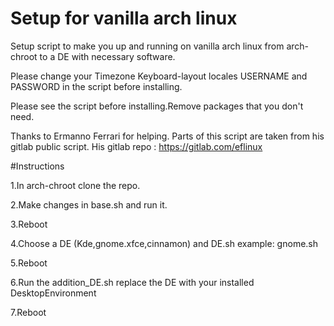 # Setup for vanilla arch linux
Setup script to make you up and running on vanilla arch linux from arch-chroot to a DE with necessary software.

Please change your Timezone Keyboard-layout locales USERNAME and PASSWORD in the script before installing.

Please see the script before installing.Remove packages that you don't need.

Thanks to Ermanno Ferrari for helping.
Parts of this script are taken from his gitlab public script.
His gitlab repo : https://gitlab.com/eflinux

#Instructions

1.In arch-chroot clone the repo.

2.Make changes in base.sh and run it.

3.Reboot

4.Choose a DE (Kde,gnome.xfce,cinnamon) and DE.sh example: gnome.sh

5.Reboot

6.Run the addition_DE.sh replace the DE with your installed DesktopEnvironment

7.Reboot

